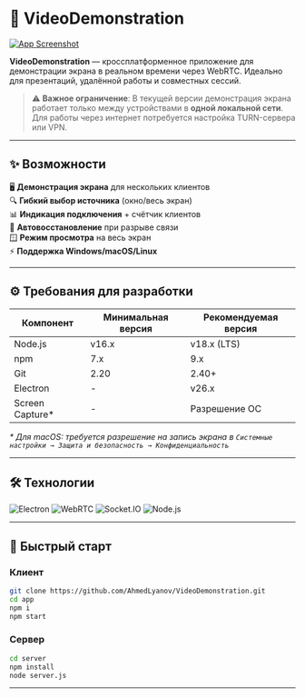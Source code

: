 # 🎥 VideoDemonstration 

[![App Screenshot](https://i.postimg.cc/gc8HbwYR/photo-2025-06-24-12-58-11.jpg)](https://postimg.cc/vD8VWZxH)

**VideoDemonstration** — кроссплатформенное приложение для демонстрации экрана в реальном времени через WebRTC. Идеально для презентаций, удалённой работы и совместных сессий.
> ⚠️ **Важное ограничение**: В текущей версии демонстрация экрана работает только между устройствами в **одной локальной сети**. Для работы через интернет потребуется настройка TURN-сервера или VPN.
---

## ✨ Возможности
 🖥 **Демонстрация экрана** для нескольких клиентов  
 🔍 **Гибкий выбор источника** (окно/весь экран)  
 📊 **Индикация подключения** + счётчик клиентов  
 🔄 **Автовосстановление** при разрыве связи  
 🪟 **Режим просмотра** на весь экран  
 ⚡ **Поддержка Windows/macOS/Linux**  

---

## ⚙️ Требования для разработки
| Компонент       | Минимальная версия | Рекомендуемая версия |
|-----------------|--------------------|-----------------------|
| Node.js         | v16.x              | v18.x (LTS)           |
| npm             | 7.x                | 9.x                   |
| Git             | 2.20               | 2.40+                 |
| Electron        | -                  | v26.x                 |
| Screen Capture* | -                  | Разрешение ОС         |

_* Для macOS: требуется разрешение на запись экрана в `Системные настройки → Защита и безопасность → Конфиденциальность`_

---

## 🛠 Технологии
![Electron](https://img.shields.io/badge/Electron-2B2E3A?style=flat&logo=electron&logoColor=9FEAF9)
![WebRTC](https://img.shields.io/badge/WebRTC-333333?style=flat&logo=webrtc&logoColor=white)
![Socket.IO](https://img.shields.io/badge/Socket.IO-010101?style=flat&logo=socket.io&logoColor=white)
![Node.js](https://img.shields.io/badge/Node.js-339933?style=flat&logo=nodedotjs&logoColor=white)

---

## 🚀 Быстрый старт

### Клиент
```bash
git clone https://github.com/AhmedLyanov/VideoDemonstration.git
cd app
npm i 
npm start
```
### Сервер
```bash
cd server
npm install
node server.js
```
---

